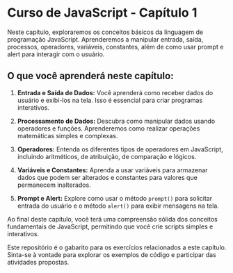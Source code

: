 # Curso de JavaScript - Capítulo 1

Neste capítulo, exploraremos os conceitos básicos da linguagem de programação JavaScript. Aprenderemos a manipular entrada, saída, processos, operadores, variáveis, constantes, além de como usar prompt e alert para interagir com o usuário.

## O que você aprenderá neste capítulo:

1. **Entrada e Saída de Dados:**
   Você aprenderá como receber dados do usuário e exibi-los na tela. Isso é essencial para criar programas interativos.

2. **Processamento de Dados:**
   Descubra como manipular dados usando operadores e funções. Aprenderemos como realizar operações matemáticas simples e complexas.

3. **Operadores:**
   Entenda os diferentes tipos de operadores em JavaScript, incluindo aritméticos, de atribuição, de comparação e lógicos.

4. **Variáveis e Constantes:**
   Aprenda a usar variáveis para armazenar dados que podem ser alterados e constantes para valores que permanecem inalterados.

5. **Prompt e Alert:**
   Explore como usar o método `prompt()` para solicitar entrada do usuário e o método `alert()` para exibir mensagens na tela.

Ao final deste capítulo, você terá uma compreensão sólida dos conceitos fundamentais de JavaScript, permitindo que você crie scripts simples e interativos.

Este repositório é o gabarito para os exercícios relacionados a este capítulo. Sinta-se à vontade para explorar os exemplos de código e participar das atividades propostas.
